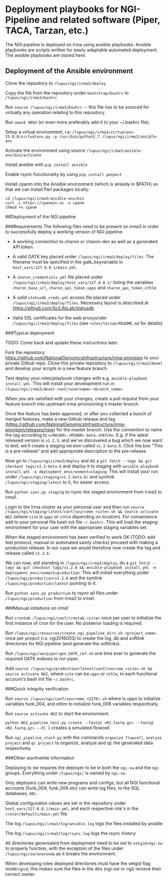 # Deployment playbooks for NGI-Pipeline and related software (Piper, TACA, Tarzan, etc.) 

The NGI pipeline is deployed on Irma using ansible playbooks. Ansible playbooks are scripts written for easily adaptable automated deployment. The ansible playbooks are stored here.

## Deployment of the Ansible environment

Clone the repository to `/lupus/ngi/irma3/deploy`

Copy the file from the repository under `bootstrap/bashrc` to `/lupus/ngi/irma3/bashrc` 

Run `source /lupus/ngi/irma3/bashrc` -- this file has to be sourced for virtually any operation relating to this repository.

Run `umask 0002` (or even more preferably add it to your ~/.bashrc file).

Setup a virtual environment, i.e: `/lupus/ngi/irma3/virtualenv-15.0.0/virtualenv.py -p /usr/bin/python2.7 /lupus/ngi/irma3/ansible-env`

Activate the environment using source `/lupus/ngi/irma3/ansible-env/bin/activate`

Install ansible with `pip install ansible`

Enable rsync functionality by using `pip install pexpect`

Install cpanm into the Ansible environment (which is already in $PATH) so that we can install Perl packages locally: 

```
cd /lupus/ngi/irma3/ansible-env/bin
curl -L https://cpanmin.us -o cpanm
chmod +x cpanm
```

##Deployment of the NGI pipeline

###Requirements
The following files need to be present on irma3 in order to successfully deploy a working version of NGI pipeline:

- A working connection to charon or charon-dev as well as a generated API token. 

- A valid GATK key placed under `/lupus/ngi/irma3/deploy/files`. The filename must be specified in the gatk_keyvariable in `host_vars/127.0.0.1/main.yml`. 

- A `charon_credentials.yml` file placed under `/lupus/ngi/irma3/deploy/host_vars/127.0.0.1/` listing the variables `charon_base_url`, `charon_api_token_upps` and `charon_api_token_sthlm`

- A valid `statusdb_creds.yml` access file placed under `/lupus/ngi/irma3/deploy/files`. Necessary layout is described at https://github.com/SciLifeLab/statusdb

- Valid SSL certificates for the web proxyunder `/lupus/ngi/irma3/deploy/files` (see `roles/tarzan/README.md` for details) 

###Typical deployment

TODO: Come back and update these instructions later. 

Fork the repository https://github.com/NationalGenomicsInfrastructure/irma-provision to your private Github repo. Clone this private repository to `/lupus/ngi/irma3/devel` and develop your scripts in a new feature branch. 

Test deploy your roles/playbook changes with e.g. `ansible-playbook install.yml`. This will install your development run in `/lupus/ngi/irma3/devel-root/<username>-<branch_name>`. 

When you are satisfied with your changes, create a pull request from your feature branch into upstream irma-provisioning's master branch. 

Once the feature has been approved, or after you collected a bunch of merged features, make a new Github release and tag (https://github.com/NationalGenomicsInfrastructure/irma-provision/releases/new) for the master branch. Use the convention to name the tag according to `v<MAJOR>.<MINOR>-beta.<PATCH>`. E.g. if the latest released version is `v1.2.5`, and we've discovered a bug which we now want to test, we'll create a staging version called `v1.2-beta.6`. Click the box "This is a pre-release" and add appropriate description to the pre-release. 

Now go to `/lupus/ngi/irma3/deploy` and do a `git fetch --tags && git checkout tags/v1.2-beta.6` and deploy it to staging with `ansible-playbook install.yml -e deployment_environment=staging`. This will install your run under `/lupus/ngi/staging/v1.2-beta.6/` and symlink `/lupus/ngi/staging/latest` to it, for easier access. 

Run `python sync.py staging`  to rsync the staged environment from irma3 to irma1. 

Login to the Irma cluster as your personal user and then run `source /lupus/ngi/staging/latest/conf/sourceme_<site>.sh && source activate NGI` (where `site` is `upps` or `sthlm` depending on location). For convenience add to your personal file bash init file `~/.bashrc`. This will load the staging environment for your user with the appropriate staging variables set. 

When the staged environment has been verified to work OK (TODO: add test protocol, manual or automated sanity checks) proceed with making a production release. In our case we would therefore now create the tag and release called `v1.2.6`. 

We can now, still standing in `/lupus/ngi/irma3/deploy`, do a `git fetch --tags && git checkout tags/v1.2.6 && ansible-playbook install.yml -e deployment_environment=production`. This will install everything under `/lupus/ngi/production/v1.2.6` and the symlink `/lupus/ngi/production/latest` pointing to it. 

Run `python sync.py production` to rsync all files under `/lupus/ngi/production` from irma3 to irma1. 

###Manual initiations on irma1

Run `crontab /lupus/ngi/conf/crontab_<site>` once per user to initialize the first instance of cron for the user. No posterior loading is required.

Run `/lupus/ngi/resources/create_ngi_pipeline_dirs.sh <project_name>` once per project (i.e. ngi2016003) to create the log, db and softlink directories for NGI pipeline (and generate the softlinks).

Run `/lupus/ngi/sw/piper/gen_GATK_ref.sh` one time ever to generate the required GATK indexes to run piper.

Add `source /lupus/ngi/production/latest/conf/sourcme_<site>.sh && source activate NGI`, where `site` can be `upps` or `sthlm`, to each functional account's bash init file `~/.bashrc`. 

###Quick integrity verification

Run `source /lupus/ngi/conf/sourceme_<SITE>.sh` where <site> is upps to initialize variables funk_004, and sthlm to initialize funk_006 variables respectively.

Run `source activate NGI` to start the environment.

`python NGI_pipeline_test.py create --fastq1 <R1.fastq.gz> --fastq2 <R2.fastq.gz> --FC 1` creates a simulated flowcell.

Run `ngi_pipeline_start.py` with the commands `organize flowcell`, `analyze project` and `qc project` to organize, analyze and qc the generated data respectively.

###Other worthwhile information

Deploying to sw requires the deployer to be in both the `ngi-sw` and the `ngi` groups. Everything under `/lupus/ngi/` is owned by `ngi-sw`.

Only deployers can write new programs and configs, but all NGI functional accounts (funk_004, funk_006 etc) can write log files, to the SQL databases, etc.

Global configuration values are set in the repository under `host_vars/127.0.0.1/main.yml`, and each respective role's in the `<role>/defaults/main.yml` file. 

The log `/lupus/ngi/irma3/log/ansible.log` logs the files installed by ansible

The log `/lupus/ngi/irma3/log/rsync.log` logs the rsync history

All directories genereated from deployment need to be set to `setgid=ngi-sw` to properly function, with the exception of the files under `/lupus/ngi/sw/anaconda` as it breaks the environment.

When developing roles deployed directories must have the setgid flag mode=g+s; this makes sure the files in the dirs (ngi-sw or ngi) recieve their correct owner.
